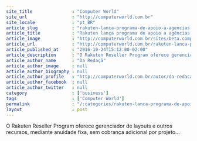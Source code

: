 ```yaml
---
site_title               : "Computer World"
site_url                 : "http://computerworld.com.br"
site_locale              : "pt_BR"
article_slug             : "rakuten-lanca-programa-de-apoio-a-agencias-de-publicidade-e-marketing-digital"
article_title            : "Rakuten lança programa de apoio a agências de publicidade e marketing digital"
article_image            : "http://computerworld.com.br/sites/beta.computerworld.com.br/files/news_articles/rene_abe_presidente_e_ceo_da_rakuten_brasil.jpg"
article_url              : "http://computerworld.com.br/rakuten-lanca-programa-de-apoio-agencias-de-publicidade-e-marketing-digital"
article_published_at     : "2016-10-24T15:12:00-02:00"
article_description      : "O Rakuten Reseller Program oferece gerenciador de layouts e outros recursos, mediante anuidade fixa, sem cobrança adicional por projeto..."
article_author_name      : "Da Redaçã"
article_author_image     : null
article_author_biography : null
article_author_profile   : "http://computerworld.com.br/autor/da-redacao"
article_author_facebook  : null
article_author_twitter   : null
category                 : ['business']
tags                     : ['Computer World']
permalink                : "/:categories/rakuten-lanca-programa-de-apoio-a-agencias-de-publicidade-e-marketing-digital/"
layout                   : post
---
```


O Rakuten Reseller Program oferece gerenciador de layouts e outros recursos, mediante anuidade fixa, sem cobrança adicional por projeto...
